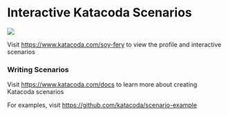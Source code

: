# Interactive Katacoda Scenarios

[![](http://shields.katacoda.com/katacoda/soy-fery/count.svg)](https://www.katacoda.com/soy-fery "Get your profile on Katacoda.com")

Visit https://www.katacoda.com/soy-fery to view the profile and interactive scenarios

### Writing Scenarios
Visit https://www.katacoda.com/docs to learn more about creating Katacoda scenarios

For examples, visit https://github.com/katacoda/scenario-example
